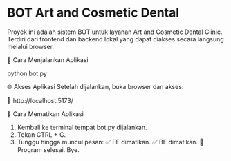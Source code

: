 # BOT Art and Cosmetic Dental
Proyek ini adalah sistem BOT untuk layanan Art and Cosmetic Dental Clinic. Terdiri dari frontend dan backend lokal yang dapat diakses secara langsung melalui browser.

🚀 Cara Menjalankan Aplikasi

python bot.py

🌐 Akses Aplikasi
Setelah dijalankan, buka browser dan akses:

📎 http://localhost:5173/

🛑 Cara Mematikan Aplikasi
1. Kembali ke terminal tempat bot.py dijalankan.
2. Tekan CTRL + C.
3. Tunggu hingga muncul pesan:
    ✅ FE dimatikan.
    ✅ BE dimatikan.
    👋 Program selesai. Bye.

